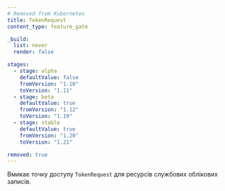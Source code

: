 ```yaml
---
# Removed from Kubernetes
title: TokenRequest
content_type: feature_gate

_build:
  list: never
  render: false

stages:
  - stage: alpha 
    defaultValue: false
    fromVersion: "1.10"
    toVersion: "1.11"
  - stage: beta 
    defaultValue: true
    fromVersion: "1.12"
    toVersion: "1.19"    
  - stage: stable
    defaultValue: true
    fromVersion: "1.20"
    toVersion: "1.21"    

removed: true
---
```

Вмикає точку доступу `TokenRequest` для ресурсів службових облікових записів.
